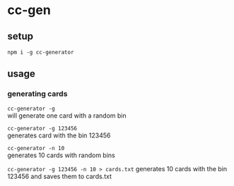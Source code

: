 # cc-gen

## setup
`npm i -g cc-generator`

## usage
### generating cards
`cc-generator -g`  
will generate one card with a random bin

`cc-generator -g 123456`  
generates card with the bin 123456

`cc-generator -n 10`  
generates 10 cards with random bins

`cc-generator -g 123456 -n 10 > cards.txt`
generates 10 cards with the bin 123456 and saves them to cards.txt